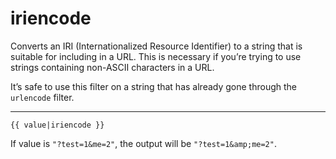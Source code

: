 # iriencode

Converts an IRI (Internationalized Resource Identifier) to a string that is suitable for including in a URL. This is necessary if you’re trying to use strings containing non-ASCII characters in a URL.

It’s safe to use this filter on a string that has already gone through the `urlencode` filter.

---

```htmldjango
{{ value|iriencode }}
```

If value is `"?test=1&me=2"`, the output will be `"?test=1&amp;me=2"`.
